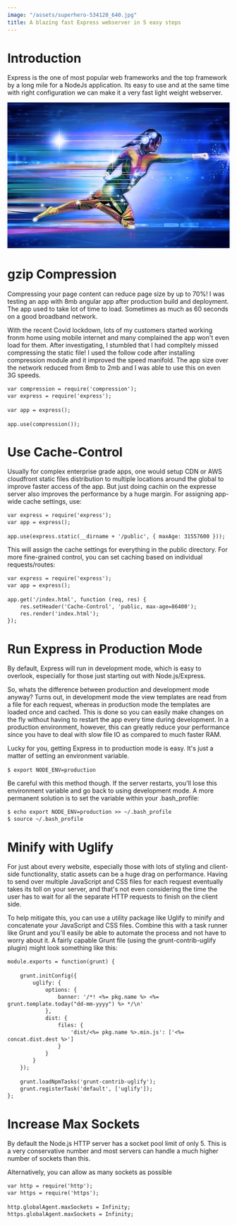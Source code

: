 ```yaml
---
image: "/assets/superhero-534120_640.jpg"
title: A blazing fast Express webserver in 5 easy steps
---
```


# Introduction
Express is the one of most popular web frameworks and the top framework by a long mile for a NodeJs application.
Its easy to use and at the same time with right configuration we can make it a very fast light weight webserver.

<img class="width-100" alt="blazing fast Express webserver" src="/assets/superhero-534120_640.jpg"/>

# gzip Compression
Compressing your page content can reduce page size by up to 70%! I was testing an app with 8mb angular app after production build and deployment. The app used to take lot of time to load. Sometimes as much as 60 seconds on a good broadband network.

With the recent Covid lockdown, lots of my customers started working fronm home using mobile internet and many complained the app won't even load for them. After investigating, I stumbled that I had compltely missed compressing the static file! I used the follow code after installing compression module and it improved the speed manifold. The app size over the network reduced from 8mb to 2mb and I was able to use this on even 3G speeds.

```
var compression = require('compression');
var express = require('express');

var app = express();

app.use(compression());
```

# Use Cache-Control
Usually for complex enterprise grade apps, one would setup CDN or AWS cloudfront static files distribution to multiple locations around the global to improve faster access of the app. But just doing cachin on the expresse server also improves the performance by a huge margin.  For assigning app-wide cache settings, use:

```
var express = require('express');
var app = express();

app.use(express.static(__dirname + '/public', { maxAge: 31557600 }));
```

This will assign the cache settings for everything in the public directory. For more fine-grained control, you can set caching based on individual requests/routes:

```
var express = require('express');
var app = express();

app.get('/index.html', function (req, res) {
	res.setHeader('Cache-Control', 'public, max-age=86400');
	res.render('index.html');
});
```

# Run Express in Production Mode
By default, Express will run in development mode, which is easy to overlook, especially for those just starting out with Node.js/Express.

So, whats the difference between production and development mode anyway? Turns out, in development mode the view templates are read from a file for each request, whereas in production mode the templates are loaded once and cached. This is done so you can easily make changes on the fly without having to restart the app every time during development. In a production environment, however, this can greatly reduce your performance since you have to deal with slow file IO as compared to much faster RAM.

Lucky for you, getting Express in to production mode is easy. It's just a matter of setting an environment variable.

`$ export NODE_ENV=production`

Be careful with this method though. If the server restarts, you'll lose this environment variable and go back to using development mode. A more permanent solution is to set the variable within your .bash_profile:

```
$ echo export NODE_ENV=production >> ~/.bash_profile
$ source ~/.bash_profile
```

# Minify with Uglify
For just about every website, especially those with lots of styling and client-side functionality, static assets can be a huge drag on performance. Having to send over multiple JavaScript and CSS files for each request eventually takes its toll on your server, and that's not even considering the time the user has to wait for all the separate HTTP requests to finish on the client side.

To help mitigate this, you can use a utility package like Uglify to minify and concatenate your JavaScript and CSS files. Combine this with a task runner like Grunt and you'll easily be able to automate the process and not have to worry about it. A fairly capable Grunt file (using the grunt-contrib-uglify plugin) might look something like this:

```
module.exports = function(grunt) {

	grunt.initConfig({
		uglify: {
			options: {
				banner: '/*! <%= pkg.name %> <%= grunt.template.today("dd-mm-yyyy") %> */\n'
			},
			dist: {
				files: {
					'dist/<%= pkg.name %>.min.js': ['<%= concat.dist.dest %>']
				}
			}
    	}
	});

	grunt.loadNpmTasks('grunt-contrib-uglify');
	grunt.registerTask('default', ['uglify']);
};
```

# Increase Max Sockets
By default the Node.js HTTP server has a socket pool limit of only 5. This is a very conservative number and most servers can handle a much higher number of sockets than this.

Alternatively, you can allow as many sockets as possible

```
var http = require('http');
var https = require('https');

http.globalAgent.maxSockets = Infinity;
https.globalAgent.maxSockets = Infinity;
```